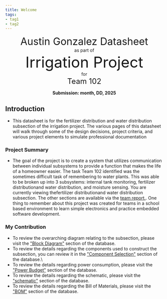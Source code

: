 ```yaml
---
title: Welcome
tags:
- tag1
- tag2
---
```

<center>
<font size= "6">Austin Gonzalez Datasheet </font><br>
as part of<br>
<font size= "8"> Irrigation Project</font><br>
for<br>
<font size= "5"> Team 102 </font><br>

**Submission: month, DD, 2025**
</center>

## Introduction

* This datasheet is for the fertilizer distribution and water distribution subsection of the irrigation project. The various pages of this datasheet will walk through some of the design decisions, project criteria, and various project elements to simulate professional documentation

### Project Summary

* The goal of the project is to create a system that utilizes communication between individual subsystems to provide a function that makes the life of a homeowner easier. The task Team 102 identified was the sometimes difficult task of remembering to water plants. This was able to be broken up into 3 subsystems: internal tank monitoring, fertilizer distributionand water distribution, and moisture sensing. You are currently viewing thefertilizer distributionand water distribution subsection. The other sections are available via the [team report.](https://egr304-2025-f-102.github.io/). One thing to remember about this project was created for teams in a school based environment to learn simple electronics and practice embedded software development. 


### My Contribution

* To review the overarching diagram relating to the subsection, please visit the ["Block Diagram"](https://austingonzalez-egr304.github.io/01-Block-Diagram/Block-Diagram/) section of the database.
* To review the details regarding the components used to construct the subsection, you can review it in the ["Component Selection"](https://austingonzalez-egr304.github.io/02-Component-Selection/Component-Selection/) section of the database.\
* To review the details regarding power consumption, please visit the ["Power Budget"](https://austingonzalez-egr304.github.io/02-Component-Selection/Component-Selection/) section of the database.
* To review the details regarding the schematic, please visit the ["schematic"](https://austingonzalez-egr304.github.io/04-Schematic/schematic/) section of the database.
* To review the details regarding the Bill of Materials, please visit the ["BOM"](https://austingonzalez-egr304.github.io/03-BOM/BOM/) section of the database.